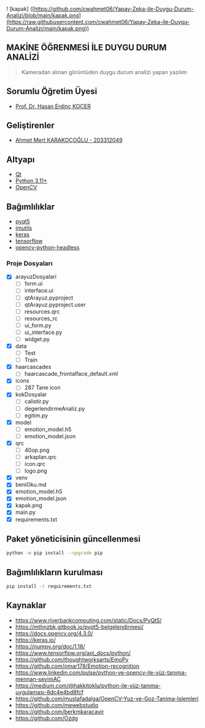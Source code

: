 ! [kapak] ([https://github.com/cwahmet06/Yapay-Zeka-ile-Duygu-Durum-Analizi/blob/main/kapak.png](https://raw.githubusercontent.com/cwahmet06/Yapay-Zeka-ile-Duygu-Durum-Analizi/main/kapak.png))

## MAKİNE ÖĞRENMESİ İLE DUYGU DURUM ANALİZİ

> Kameradan alınan görüntüden duygu durum analizi yapan yazılım

## Sorumlu Öğretim Üyesi
- [Prof. Dr. Hasan Erdinç KOÇER](http://https://www.selcuk.edu.tr/Person/Detail/ekocer)

## Geliştirenler
- [Ahmet Mert KARAKOÇOĞLU - 203312049](https://www.linkedin.com/in/ahmedovic/)

## Altyapı
- [Qt](https://www.qt.io/)
- [Python 3.11+](https://www.python.org/)
- [OpenCV](https://www.opencv.org/)


## Bağımlılıklar
- [pyqt5](https://pypi.org/project/PyQt5/)
- [imutils](https://pypi.org/project/imutils/)
- [keras](https://pypi.org/project/Keras/)
- [tensorflow](https://pypi.org/project/tensorflow/)
- [opencv-python-headless](https://pypi.org/project/opencv-python-headless/)


### Proje Dosyaları
- [x] arayuzDosyalari
	- [ ] form.ui
	- [ ] interface.ui
    - [ ] qtArayuz.pyproject
    - [ ] qtArayuz.pyproject.user
    - [ ] resources.qrc
    - [ ] resources_rc
    - [ ] ui_form.py
    - [ ] ui_interface.py
    - [ ] widget.py
- [x] data
    - [ ] Test
    - [ ] Train
- [x] haarcascades
    - [ ] haarcascade_frontalface_default.xml
- [x] icons
	- [ ] 287 Tane icon
- [x] kokDosyalar
	- [ ] calistir.py
	- [ ] degerlendirmeAnaliz.py
	- [ ] egitim.py
- [x] model
    - [ ] emotion_model.h5
    - [ ] emotion_model.json
- [x] qrc
    - [ ] 40op.png
    - [ ] arkaplan.qrc
    - [ ] icon.qrc
    - [ ] logo.png
- [x] venv
- [x] beniOku.md
- [x] emotion_model.h5
- [x] emotion_model.json
- [x] kapak.png
- [x] main.py
- [x] requirements.txt

## Paket yöneticisinin güncellenmesi
```bash
python -m pip install --upgrade pip
```
## Bağımlılıkların kurulması
```bash
pip install -r requirements.txt
```

## Kaynaklar
- https://www.riverbankcomputing.com/static/Docs/PyQt5/
- https://mthnzbk.gitbook.io/pyqt5-belgelendirmesi/
- https://docs.opencv.org/4.3.0/
- https://keras.io/
- https://numpy.org/doc/1.18/
- https://www.tensorflow.org/api_docs/python/
- https://github.com/thoughtworksarts/EmoPy
- https://github.com/omar178/Emotion-recognition
- https://www.linkedin.com/pulse/python-ve-opencv-ile-yüz-tanıma-mennan-sevi̇mAC
- https://medium.com/@hakkitoklu/python-ile-yüz-tanıma-uygulaması-8dc4e4bd8fcf
- https://github.com/mustafadalga/OpenCV-Yuz-ve-Goz-Tanima-Islemleri
- https://github.com/mewebstudio
- https://github.com/berkmkaracayir
- https://github.com/Ozdg

